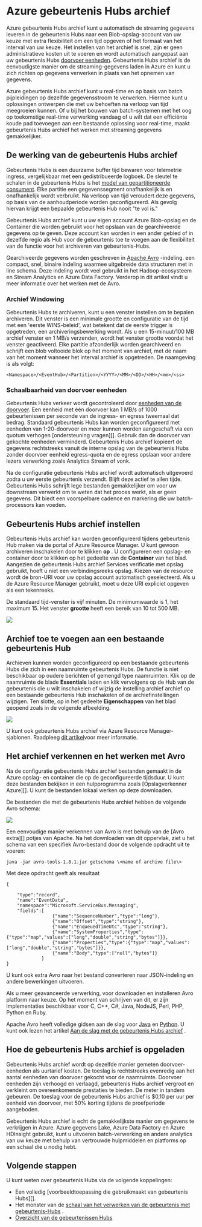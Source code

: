 <properties
    pageTitle="Azure gebeurtenis Hubs archief | Microsoft Azure"
    description="Overzicht van de functie Azure gebeurtenis Hubs archief."
    services="event-hubs"
    documentationCenter=""
    authors="djrosanova"
    manager="timlt"
    editor=""/>

<tags
    ms.service="event-hubs"
    ms.workload="na"
    ms.tgt_pltfrm="na"
    ms.devlang="na"
    ms.topic="article"
    ms.date="09/13/2016"
    ms.author="darosa;sethm"/>

# <a name="azure-event-hubs-archive"></a>Azure gebeurtenis Hubs archief

Azure gebeurtenis Hubs archief kunt u automatisch de streaming gegevens leveren in de gebeurtenis Hubs naar een Blob-opslag-account van uw keuze met extra flexibiliteit om een tijd opgeven of het formaat van het interval van uw keuze. Het instellen van het archief is snel, zijn er geen administratieve kosten uit te voeren en wordt automatisch aangepast aan uw gebeurtenis Hubs [doorvoer eenheden](event-hubs-overview.md#capacity-and-security). Gebeurtenis Hubs archief is de eenvoudigste manier om de streaming-gegevens laden in Azure en kunt u zich richten op gegevens verwerken in plaats van het opnemen van gegevens.

Azure gebeurtenis Hubs archief kunt u real-time en op basis van batch pijpleidingen op dezelfde gegevensstroom te verwerken. Hiermee kunt u oplossingen ontwerpen die met uw behoeften na verloop van tijd meegroeien kunnen. Of u bij het bouwen van batch-systemen met het oog op toekomstige real-time verwerking vandaag of u wilt dat een efficiënte koude pad toevoegen aan een bestaande oplossing voor real-time, maakt gebeurtenis Hubs archief het werken met streaming gegevens gemakkelijker.

## <a name="how-event-hubs-archive-works"></a>De werking van de gebeurtenis Hubs archief

Gebeurtenis Hubs is een duurzame buffer tijd bewaren voor telemetrie ingress, vergelijkbaar met een gedistribueerde logboek. De sleutel te schalen in de gebeurtenis Hubs is het [model van gepartitioneerde consument](event-hubs-overview.md#partition-key). Elke partitie een gegevenssegment onafhankelijk is en onafhankelijk wordt verbruikt. Na verloop van tijd veroudert deze gegevens, op basis van de aanhoudperiode worden geconfigureerd. Als gevolg hiervan krijgt een bepaalde gebeurtenis Hub nooit "te vol is."

Gebeurtenis Hubs archief kunt u uw eigen account Azure Blob-opslag en de Container die worden gebruikt voor het opslaan van de gearchiveerde gegevens op te geven. Deze account kan worden in een ander gebied of in dezelfde regio als Hub voor de gebeurtenis toe te voegen aan de flexibiliteit van de functie voor het archiveren van gebeurtenis-Hubs.

Gearchiveerde gegevens worden geschreven in [Apache Avro][] -indeling. een compact, snel, binaire indeling waarmee uitgebreide data structuren met in line schema. Deze indeling wordt veel gebruikt in het Hadoop-ecosysteem en Stream Analytics en Azure Data Factory. Verderop in dit artikel vindt u meer informatie over het werken met de Avro.

### <a name="archive-windowing"></a>Archief Windowing

Gebeurtenis Hubs te archiveren, kunt u een venster instellen om te bepalen archiveren. Dit venster is een minimale grootte en configuratie van de tijd met een 'eerste WINS-beleid', wat betekent dat de eerste trigger is opgetreden, een archiveringsbewerking wordt. Als u een 15-minuut/100 MB archief venster en 1 MB/s verzenden, wordt het venster grootte voordat het venster geactiveerd. Elke partitie afzonderlijk worden gearchiveerd en schrijft een blob voltooide blok op het moment van archief, met de naam van het moment wanneer het interval archief is opgetreden. De naamgeving is als volgt:

```
<Namespace>/<EventHub>/<Partition>/<YYYY>/<MM>/<DD>/<HH>/<mm>/<ss>
```

### <a name="scaling-to-throughput-units"></a>Schaalbaarheid van doorvoer eenheden

Gebeurtenis Hubs verkeer wordt gecontroleerd door [eenheden van de doorvoer](event-hubs-overview.md#capacity-and-security). Een eenheid met één doorvoer kan 1 MB/s of 1000 gebeurtenissen per seconde van de ingress- en egress tweemaal dat bedrag. Standaard gebeurtenis Hubs kan worden geconfigureerd met eenheden van 1-20-doorvoer en meer kunnen worden aangeschaft via een quotum verhogen [ondersteuning vragen][]. Gebruik dan de doorvoer van gekochte eenheden verminderd. Gebeurtenis Hubs archief kopieert de gegevens rechtstreeks vanuit de interne opslag van de gebeurtenis Hubs zonder doorvoer eenheid egress-quota en de egress opslaan voor andere lezers verwerking zoals Analytics Stream of vonk.

Na de configuratie gebeurtenis Hubs archief wordt automatisch uitgevoerd zodra u uw eerste gebeurtenis verzendt. Blijft deze actief te allen tijde. Gebeurtenis Hubs schrijft lege bestanden gemakkelijker om voor uw downstream verwerkt om te weten dat het proces werkt, als er geen gegevens. Dit biedt een voorspelbare cadence en markering die uw batch-processors kan voeden.

## <a name="setting-up-event-hubs-archive"></a>Gebeurtenis Hubs archief instellen

Gebeurtenis Hubs archief kan worden geconfigureerd tijdens gebeurtenis Hub maken via de portal of Azure Resource Manager. U kunt gewoon archiveren inschakelen door te klikken **op** . U configureren een opslag- en container door te klikken op het gedeelte van de **Container** van het blad. Aangezien de gebeurtenis Hubs archief Services verificatie met opslag gebruikt, hoeft u niet een verbindingsreeks opslag. Kiezen van de resource wordt de bron-URI voor uw opslag account automatisch geselecteerd. Als u de Azure Resource Manager gebruikt, moet u deze URI expliciet opgeven als een tekenreeks.

De standaard tijd-venster is vijf minuten. De minimumwaarde is 1, het maximum 15. Het venster **grootte** heeft een bereik van 10 tot 500 MB.

![][1]

## <a name="adding-archive-to-an-existing-event-hub"></a>Archief toe te voegen aan een bestaande gebeurtenis Hub

Archieven kunnen worden geconfigureerd op een bestaande gebeurtenis Hubs die zich in een naamruimte gebeurtenis Hubs. De functie is niet beschikbaar op oudere berichten of gemengd type naamruimten. Klik op de naamruimte de blade **Essentials** laden en klik vervolgens op de Hub van de gebeurtenis die u wilt inschakelen of wijzig de instelling archief archief op een bestaande gebeurtenis Hub inschakelen of de archiefinstellingen wijzigen. Ten slotte, op in het gedeelte **Eigenschappen** van het blad geopend zoals in de volgende afbeelding.

![][2]

U kunt ook gebeurtenis Hubs archief via Azure Resource Manager-sjablonen. Raadpleeg [dit artikel](event-hubs-resource-manager-namespace-event-hub-enable-archive.md)voor meer informatie.

## <a name="exploring-the-archive-and-working-with-avro"></a>Het archief verkennen en het werken met Avro

Na de configuratie gebeurtenis Hubs archief bestanden gemaakt in de Azure opslag- en container die op de geconfigureerde tijdsduur. U kunt deze bestanden bekijken in een hulpprogramma zoals [Opslagverkenner Azure][]. U kunt de bestanden lokaal werken op deze downloaden.

De bestanden die met de gebeurtenis Hubs archief hebben de volgende Avro schema:

![][3]

Een eenvoudige manier verkennen van Avro is met behulp van de [Avro extra][] potjes van Apache. Na het downloaden van dit oppervlak, ziet u het schema van een specifiek Avro-bestand door de volgende opdracht uit te voeren:

```
java -jar avro-tools-1.8.1.jar getschema \<name of archive file\>
```

Met deze opdracht geeft als resultaat

```
{

    "type":"record",
    "name":"EventData",
    "namespace":"Microsoft.ServiceBus.Messaging",
    "fields":[
                 {"name":"SequenceNumber","type":"long"},
                 {"name":"Offset","type":"string"},
                 {"name":"EnqueuedTimeUtc","type":"string"},
                 {"name":"SystemProperties","type":{"type":"map","values":["long","double","string","bytes"]}},
                 {"name":"Properties","type":{"type":"map","values":["long","double","string","bytes"]}},
                 {"name":"Body","type":["null","bytes"]}
             ]
}
```

U kunt ook extra Avro naar het bestand converteren naar JSON-indeling en andere bewerkingen uitvoeren.

Als u meer geavanceerde verwerking, voor downloaden en installeren Avro platform naar keuze. Op het moment van schrijven van dit, er zijn implementaties beschikbaar voor C, C++, C\#, Java, NodeJS, Perl, PHP, Python en Ruby.

Apache Avro heeft volledige gidsen aan de slag voor [Java][] en [Python][]. U kunt ook lezen het artikel [Aan de slag met de gebeurtenis Hubs archief](event-hubs-archive-python.md) .

## <a name="how-event-hubs-archive-is-charged"></a>Hoe de gebeurtenis Hubs archief is opgeladen

Gebeurtenis Hubs archief wordt op dezelfde manier gemeten doorvoer-eenheden als uurtarief kosten. De toeslag is rechtstreeks evenredig aan het aantal eenheden van doorvoer gekocht voor de naamruimte. Doorvoer eenheden zijn verhoogd en verlaagd, gebeurtenis Hubs archief vergroot en verkleint om overeenkomende prestaties te bieden. De meter in tandem gebeuren. De toeslag voor de gebeurtenis Hubs archief is $0,10 per uur per eenheid van doorvoer, met 50% korting tijdens de proefperiode aangeboden.

Gebeurtenis Hubs archief is echt de gemakkelijkste manier om gegevens te verkrijgen in Azure. Azure gegevens Lake, Azure Data Factory en Azure HDInsight gebruikt, kunt u uitvoeren batch-verwerking en andere analytics van uw keuze met behulp van vertrouwde hulpmiddelen en platforms op een schaal die u nodig hebt.

## <a name="next-steps"></a>Volgende stappen

U kunt weten over gebeurtenis Hubs via de volgende koppelingen:

- Een volledig [voorbeeldtoepassing die gebruikmaakt van gebeurtenis Hubs][].
- Het monster van de [schaal van het verwerken van de gebeurtenis met gebeurtenis-Hubs][] .
- [Overzicht van de gebeurtenissen Hubs][]

[Apache Avro]: http://avro.apache.org/
[verzoek om ondersteuning]: https://portal.azure.com/?#blade/Microsoft_Azure_Support/HelpAndSupportBlade
[1]: ./media/event-hubs-archive-overview/event-hubs-archive1.png
[2]: media/event-hubs-archive-overview/event-hubs-archive2.png
[Azure Opslagverkenner]: http://azurestorageexplorer.codeplex.com/
[3]: ./media/event-hubs-archive-overview/event-hubs-archive3.png
[Avro-hulpprogramma 's]: http://www-us.apache.org/dist/avro/avro-1.8.1/java/avro-tools-1.8.1.jar
[Java]: http://avro.apache.org/docs/current/gettingstartedjava.html
[Python]: http://avro.apache.org/docs/current/gettingstartedpython.html
[Overzicht van de gebeurtenissen Hubs]: event-hubs-overview.md
[de voorbeeldtoepassing met gebeurtenis-Hubs]: https://code.msdn.microsoft.com/Service-Bus-Event-Hub-286fd097
[Schaal van het verwerken van de gebeurtenis met gebeurtenis-Hubs]: https://code.msdn.microsoft.com/Service-Bus-Event-Hub-45f43fc3